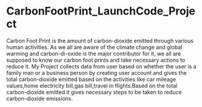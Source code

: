 # CarbonFootPrint_LaunchCode_Project
Carbon Foot Print is the amount of carbon-dioxide emitted through various human activities. As we all are aware of the climate change and global warming and carbon-di-oxide is the major contributor for it, we all are supposed to know our carbon foot prints and take necessary actions to reduce it.
My Project collects data from user based on whether the user is a family man or a business person by creating user account and gives the total carbon-dioxide emitted based on the activities like car mileage values,home electricity bill,gas bill,travel in flights.Based on the total carbon-dioxide emitted it gives necessary steps to be taken to reduce carbon-dioxide emissions.
